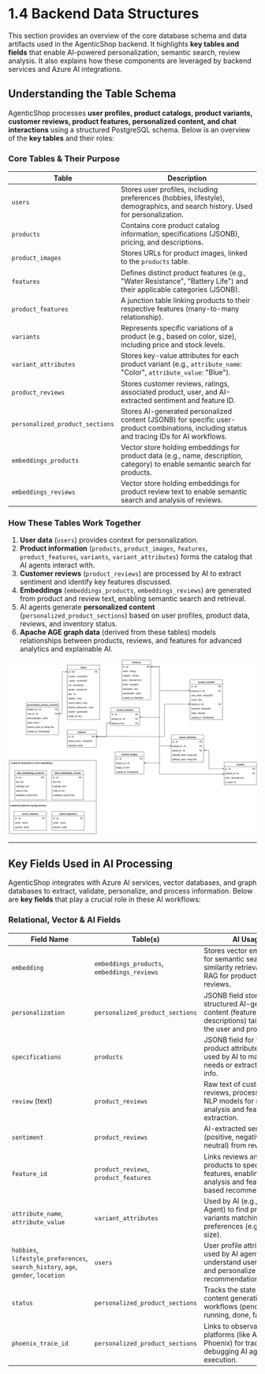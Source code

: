 # 1.4 Backend Data Structures

This section provides an overview of the core database schema and data artifacts used in the AgenticShop backend. It highlights **key tables and fields** that enable AI-powered personalization, semantic search, review analysis. It also explains how these components are leveraged by backend services and Azure AI integrations.

## Understanding the Table Schema

AgenticShop processes **user profiles, product catalogs, product variants, customer reviews, product features, personalized content, and chat interactions** using a structured PostgreSQL schema. Below is an overview of the **key tables** and their roles:

### Core Tables & Their Purpose

| **Table**                        | **Description** |
|-----------------------------------|----------------------------------------------------------------------------------------------------|
| `users`                          | Stores user profiles, including preferences (hobbies, lifestyle), demographics, and search history. Used for personalization. |
| `products`                       | Contains core product catalog information, specifications (JSONB), pricing, and descriptions.      |
| `product_images`                 | Stores URLs for product images, linked to the `products` table.                                    |
| `features`                       | Defines distinct product features (e.g., "Water Resistance", "Battery Life") and their applicable categories (JSONB). |
| `product_features`               | A junction table linking products to their respective features (many-to-many relationship).        |
| `variants`                       | Represents specific variations of a product (e.g., based on color, size), including price and stock levels. |
| `variant_attributes`             | Stores key-value attributes for each product variant (e.g., `attribute_name`: "Color", `attribute_value`: "Blue"). |
| `product_reviews`                | Stores customer reviews, ratings, associated product, user, and AI-extracted sentiment and feature ID. |
| `personalized_product_sections`  | Stores AI-generated personalized content (JSONB) for specific user-product combinations, including status and tracing IDs for AI workflows. |
| `embeddings_products`            | Vector store holding embeddings for product data (e.g., name, description, category) to enable semantic search for products. |
| `embeddings_reviews`             | Vector store holding embeddings for product review text to enable semantic search and analysis of reviews. |

### How These Tables Work Together

1. **User data** (`users`) provides context for personalization.
2. **Product information** (`products`, `product_images`, `features`, `product_features`, `variants`, `variant_attributes`) forms the catalog that AI agents interact with.
3. **Customer reviews** (`product_reviews`) are processed by AI to extract sentiment and identify key features discussed.
4. **Embeddings** (`embeddings_products`, `embeddings_reviews`) are generated from product and review text, enabling semantic search and retrieval.
5. AI agents generate **personalized content** (`personalized_product_sections`) based on user profiles, product data, reviews, and inventory status.
6. **Apache AGE graph data** (derived from these tables) models relationships between products, reviews, and features for advanced analytics and explainable AI.

![Database ERD Diagram](../img/solution-accelerator-database-erd.png)

---

## Key Fields Used in AI Processing

AgenticShop integrates with Azure AI services, vector databases, and graph databases to extract, validate, personalize, and process information. Below are **key fields** that play a crucial role in these AI workflows:

### Relational, Vector & AI Fields

| **Field Name**                  | **Table(s)**                                     | **AI Usage** |
|---------------------------------|--------------------------------------------------|-------------------------------------------------------------------------------------------------------------------|
| `embedding`                     | `embeddings_products`, `embeddings_reviews`      | Stores vector embeddings for semantic search, similarity retrieval, and RAG for products and reviews.             |
| `personalization`               | `personalized_product_sections`                  | JSONB field storing structured AI-generated content (features, descriptions) tailored to the user and product.    |
| `specifications`                | `products`                                       | JSONB field for flexible product attributes; can be used by AI to match user needs or extract detailed info.    |
| `review` (text)                 | `product_reviews`                                | Raw text of customer reviews, processed by NLP models for sentiment analysis and feature extraction.              |
| `sentiment`                     | `product_reviews`                                | AI-extracted sentiment (positive, negative, neutral) from review text.                                            |
| `feature_id`                    | `product_reviews`, `product_features`            | Links reviews and products to specific features, enabling targeted analysis and feature-based recommendations.  |
| `attribute_name`, `attribute_value` | `variant_attributes`                           | Used by AI (e.g., Inventory Agent) to find product variants matching user preferences (e.g., color, size).      |
| `hobbies`, `lifestyle_preferences`, `search_history`, `age`, `gender`, `location` | `users`                                          | User profile attributes used by AI agents to understand user context and personalize recommendations/content.     |
| `status`                        | `personalized_product_sections`                  | Tracks the state of AI content generation workflows (pending, running, done, failed).                             |
| `phoenix_trace_id`              | `personalized_product_sections`                  | Links to observability platforms (like Arize Phoenix) for tracing and debugging AI agent execution.             |
